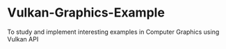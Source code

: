 # Vulkan-Graphics-Example
To study and implement interesting examples in Computer Graphics using Vulkan API

